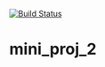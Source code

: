 [![Build Status](https://api.travis-ci.com/hudag/mini_proj_2.svg?branch=master)](https://travis-ci.com/hudag/mini_proj_2)
# mini_proj_2